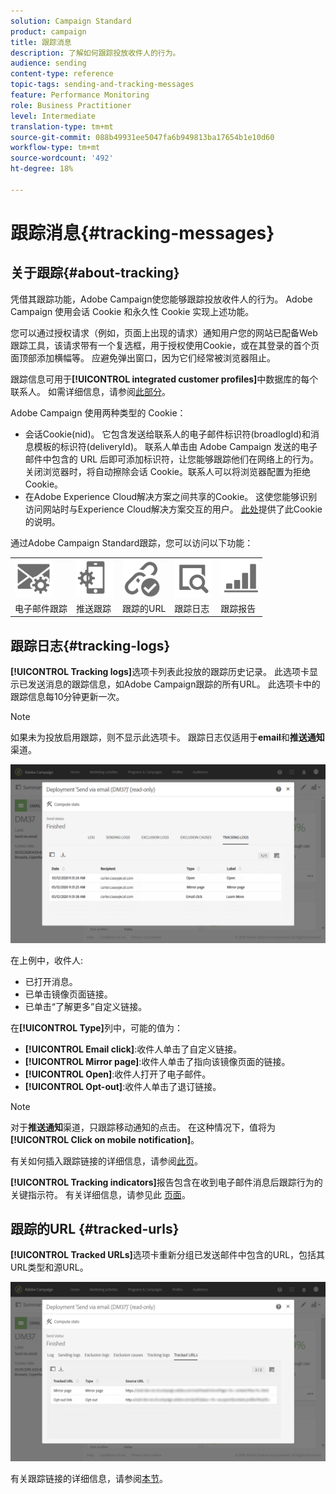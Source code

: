 ```yaml
---
solution: Campaign Standard
product: campaign
title: 跟踪消息
description: 了解如何跟踪投放收件人的行为。
audience: sending
content-type: reference
topic-tags: sending-and-tracking-messages
feature: Performance Monitoring
role: Business Practitioner
level: Intermediate
translation-type: tm+mt
source-git-commit: 088b49931ee5047fa6b949813ba17654b1e10d60
workflow-type: tm+mt
source-wordcount: '492'
ht-degree: 18%

---
```



# 跟踪消息{#tracking-messages}

## 关于跟踪{#about-tracking}

凭借其跟踪功能，Adobe Campaign使您能够跟踪投放收件人的行为。 Adobe Campaign 使用会话 Cookie 和永久性 Cookie 实现上述功能。

您可以通过授权请求（例如，页面上出现的请求）通知用户您的网站已配备Web跟踪工具，该请求带有一个复选框，用于授权使用Cookie，或在其登录的首个页面顶部添加横幅等。 应避免弹出窗口，因为它们经常被浏览器阻止。

跟踪信息可用于&#x200B;**[!UICONTROL integrated customer profiles]**&#x200B;中数据库的每个联系人。 如需详细信息，请参阅[此部分](../../audiences/using/integrated-customer-profile.md)。

Adobe Campaign 使用两种类型的 Cookie：

* 会话Cookie(nid)。 它包含发送给联系人的电子邮件标识符(broadlogId)和消息模板的标识符(deliveryId)。 联系人单击由 Adobe Campaign 发送的电子邮件中包含的 URL 后即可添加标识符，让您能够跟踪他们在网络上的行为。关闭浏览器时，将自动擦除会话 Cookie。联系人可以将浏览器配置为拒绝 Cookie。
* 在Adobe Experience Cloud解决方案之间共享的Cookie。 这使您能够识别访问网站时与Experience Cloud解决方案交互的用户。 [此处](https://docs.adobe.com/content/help/en/core-services/interface/ec-cookies/cookies-mc.html)提供了此Cookie的说明。

通过Adobe Campaign Standard跟踪，您可以访问以下功能：

<table>
<tr>
    <td valign="top">
        <a href="../../administration/using/configuring-email-channel.md#tracking-parameters"><img width="60px" alt="条件" src="assets/icon_email_parameters.png"/></a>
    </td>
    <td valign="top">
        <a href="https://helpx.adobe.com/campaign/kb/push-tracking.html"><img width="60px" alt="条件" src="assets/icon_push_parameters.png"/></a>
    </td>
    <td valign="top">
        <a href="../../designing/using/links.md#about-tracked-urls"><img width="60px" alt="条件" src="assets/icon_url.png"/></a>
    </td>
        <td valign="top">
          <a href="../../sending/using/tracking-messages.md#tracking-logs"><img width="60px" alt="条件" src="assets/icon_log.png"/></a>
    </td>
    </td>
    <td valign="top">
          <a href="../../reporting/using/tracking-indicators.md"><img width="60px" alt="条件" src="assets/icon_report.png"/></a>
</tr>
<tr>
<td>电子邮件跟踪</td>
<td>推送跟踪</td>
<td>跟踪的URL</td>
<td>跟踪日志</td>
<td>跟踪报告</td>
</tr>
</table>

## 跟踪日志{#tracking-logs}

**[!UICONTROL Tracking logs]**&#x200B;选项卡列表此投放的跟踪历史记录。 此选项卡显示已发送消息的跟踪信息，如Adobe Campaign跟踪的所有URL。 此选项卡中的跟踪信息每10分钟更新一次。

>[!NOTE]
>
>如果未为投放启用跟踪，则不显示此选项卡。 跟踪日志仅适用于&#x200B;**email**&#x200B;和&#x200B;**推送通知**&#x200B;渠道。

![](assets/tracking_logs.png)

在上例中，收件人:

* 已打开消息。
* 已单击镜像页面链接。
* 已单击“了解更多”自定义链接。

在&#x200B;**[!UICONTROL Type]**&#x200B;列中，可能的值为：

* **[!UICONTROL Email click]**:收件人单击了自定义链接。
* **[!UICONTROL Mirror page]**:收件人单击了指向该镜像页面的链接。
* **[!UICONTROL Open]**:收件人打开了电子邮件。
* **[!UICONTROL Opt-out]**:收件人单击了退订链接。

>[!NOTE]
>
>对于&#x200B;**推送通知**&#x200B;渠道，只跟踪移动通知的点击。 在这种情况下，值将为&#x200B;**[!UICONTROL Click on mobile notification]**。

有关如何插入跟踪链接的详细信息，请参阅[此页](../../designing/using/links.md#inserting-a-link)。

**[!UICONTROL Tracking indicators]**&#x200B;报告包含在收到电子邮件消息后跟踪行为的关键指示符。 有关详细信息，请参见此 [ 页面](../../reporting/using/tracking-indicators.md)。

## 跟踪的URL {#tracked-urls}

**[!UICONTROL Tracked URLs]**&#x200B;选项卡重新分组已发送邮件中包含的URL，包括其URL类型和源URL。

![](assets/sending_delivery6.png)

有关跟踪链接的详细信息，请参阅[本节](../../designing/using/links.md#about-tracked-urls)。
